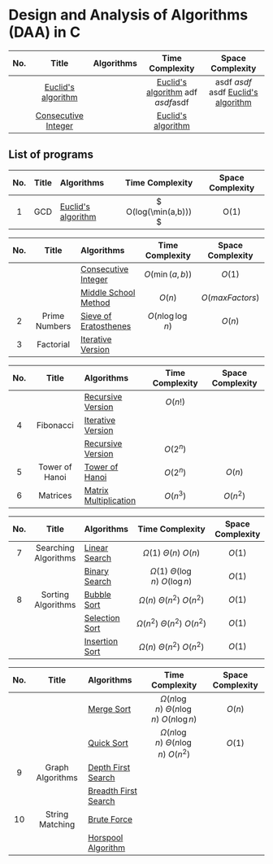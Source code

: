 # Design and Analysis of Algorithms (DAA) in C

| No. |        Title         | Algorithms                                               |                Time Complexity                 | Space Complexity |
|:---:|:--------------------:|:---------------------------------------------------------|:----------------------------------------------:|:----------------:|
||[Euclid's algorithm](GCD/euclidsAlgorithm.c)||[Euclid's algorithm](GCD/euclidsAlgorithm.c) adf $`asdf`$asdf|asdf $`asdf`$ asdf [Euclid's algorithm](GCD/euclidsAlgorithm.c)|
||[Consecutive Integer](GCD/consecutiveInteger.c)||[Euclid's algorithm](GCD/euclidsAlgorithm.c)||

## List of programs

| No. |        Title         | Algorithms                                               |                Time Complexity                 | Space Complexity |
|:---:|:--------------------:|:---------------------------------------------------------|:----------------------------------------------:|:----------------:|
|  1  |         GCD          | [Euclid's algorithm](GCD/euclidsAlgorithm.c)             |            $ O(log(\min(a,b))) $        |      O(1)      |

| No. |        Title         | Algorithms                                               |                Time Complexity                 | Space Complexity |
|:---:|:--------------------:|:---------------------------------------------------------|:----------------------------------------------:|:----------------:|
|     |                      | [Consecutive Integer](GCD/consecutiveInteger.c)          |                $`O(\min(a,b))`$                |      $O(1)$      |
|     |                      | [Middle School Method](GCD/combined.c)                   |                     $O(n)$                     | $O(maxFactors)$  |
|  2  |    Prime Numbers     | [Sieve of Eratosthenes](PrimeNumbers/sieve.c)            |                $O(n\log\log n)$                |      $O(n)$      |
|  3  |      Factorial       | [Iterative Version](Fibonacci/iteration.c)               |                                                |                  |

| No. |        Title         | Algorithms                                               |                Time Complexity                 | Space Complexity |
|:---:|:--------------------:|:---------------------------------------------------------|:----------------------------------------------:|:----------------:|
|     |                      | [Recursive Version](Fibonacci/recursion.c)               |                    $O(n!)$                     |                  |
|  4  |      Fibonacci       | [Iterative Version](Factorial/iteration.c)               |                                                |                  |
|     |                      | [Recursive Version](Factorial/recursion.c)               |                    $O(2^n)$                    |                  |
|  5  |    Tower of Hanoi    | [Tower of Hanoi](TowerOfHanoi/toh.c)                     |                    $O(2^n)$                    |      $O(n)$      |
|  6  |       Matrices       | [Matrix Multiplication](Matrices/matrixMultiplication.c) |                    $O(n^3)$                    |     $O(n^2)$     |

| No. |        Title         | Algorithms                                               |                Time Complexity                 | Space Complexity |
|:---:|:--------------------:|:---------------------------------------------------------|:----------------------------------------------:|:----------------:|
|  7  | Searching Algorithms | [Linear Search](Search/linearSearch.c)                   |          $\Omega(1)\ \Theta(n)\ O(n)$          |      $O(1)$      |
|     |                      | [Binary Search](Search/binarySearch.c)                   |     $\Omega(1)\ \Theta(\log n)\ O(\log n)$     |      $O(1)$      |
|  8  |  Sorting Algorithms  | [Bubble Sort](Sorting/bubbleSort.c)                      |        $\Omega(n)\ \Theta(n^2)\ O(n^2)$        |      $O(1)$      |
|     |                      | [Selection Sort](Sorting/selectionSort.c)                |       $\Omega(n^2)\ \Theta(n^2)\ O(n^2)$       |      $O(1)$      |
|     |                      | [Insertion Sort](Sorting/insertionSort.c)                |        $\Omega(n)\ \Theta(n^2)\ O(n^2)$        |      $O(1)$      |

| No. |        Title         | Algorithms                                               |                Time Complexity                 | Space Complexity |
|:---:|:--------------------:|:---------------------------------------------------------|:----------------------------------------------:|:----------------:|
|     |                      | [Merge Sort](Sorting/mergeSort.c)                        | $\Omega(n\log n)\ \Theta(n\log n)\ O(n\log n)$ |      $O(n)$      |
|     |                      | [Quick Sort](Sorting/quickSort.c)                        |   $\Omega(n\log n)\ \Theta(n\log n)\ O(n^2)$   |      $O(1)$      |
|  9  |   Graph Algorithms   | [Depth First Search](GraphAlgorithms/dfs.c)              |                                                |                  |
|     |                      | [Breadth First Search](GraphAlgorithms/bfs.c)            |                                                |                  |
| 10  |   String Matching    | [Brute Force](StringMatching/bruteForce.c)               |                                                |                  |
|     |                      | [Horspool Algorithm](StringMatching/horsepool.c)         |                                                |                  |


